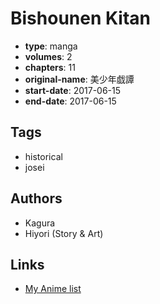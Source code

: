 # Bishounen Kitan

-   **type**: manga
-   **volumes**: 2
-   **chapters**: 11
-   **original-name**: 美少年戯譚
-   **start-date**: 2017-06-15
-   **end-date**: 2017-06-15

## Tags

-   historical
-   josei

## Authors

-   Kagura
-   Hiyori (Story & Art)

## Links

-   [My Anime list](https://myanimelist.net/manga/112760/Bishounen_Kitan)
